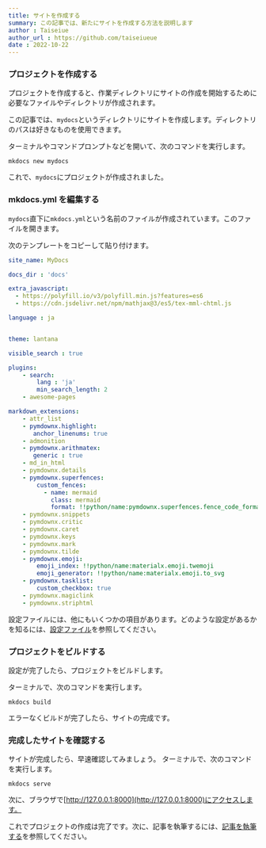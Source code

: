 ```yaml
---
title: サイトを作成する
summary: この記事では、新たにサイトを作成する方法を説明します
author : Taiseiue
author_url : https://github.com/taiseiueue
date : 2022-10-22
---
```


### プロジェクトを作成する
プロジェクトを作成すると、作業ディレクトリにサイトの作成を開始するために必要なファイルやディレクトリが作成されます。

この記事では、`mydocs`というディレクトリにサイトを作成します。ディレクトリのパスは好きなものを使用できます。

ターミナルやコマンドプロンプトなどを開いて、次のコマンドを実行します。

```shell title="Shell"
mkdocs new mydocs
```

これで、`mydocs`にプロジェクトが作成されました。

### mkdocs.yml を編集する
`mydocs`直下に`mkdocs.yml`という名前のファイルが作成されています。このファイルを開きます。

次のテンプレートをコピーして貼り付けます。

```yaml title="mkdocs.yml"
site_name: MyDocs

docs_dir : 'docs'

extra_javascript:
  - https://polyfill.io/v3/polyfill.min.js?features=es6
  - https://cdn.jsdelivr.net/npm/mathjax@3/es5/tex-mml-chtml.js

language : ja


theme: lantana

visible_search : true

plugins:
    - search:
        lang : 'ja'
        min_search_length: 2
    - awesome-pages

markdown_extensions:
    - attr_list
    - pymdownx.highlight:
       anchor_linenums: true
    - admonition
    - pymdownx.arithmatex:
       generic : true
    - md_in_html
    - pymdownx.details
    - pymdownx.superfences:
        custom_fences:
          - name: mermaid
            class: mermaid
            format: !!python/name:pymdownx.superfences.fence_code_format
    - pymdownx.snippets
    - pymdownx.critic
    - pymdownx.caret
    - pymdownx.keys
    - pymdownx.mark
    - pymdownx.tilde
    - pymdownx.emoji:
        emoji_index: !!python/name:materialx.emoji.twemoji
        emoji_generator: !!python/name:materialx.emoji.to_svg
    - pymdownx.tasklist:
        custom_checkbox: true
    - pymdownx.magiclink
    - pymdownx.striphtml
```

設定ファイルには、他にもいくつかの項目があります。どのような設定があるかを知るには、[設定ファイル](/cheatsheet/config)を参照してください。

### プロジェクトをビルドする
設定が完了したら、プロジェクトをビルドします。

ターミナルで、次のコマンドを実行します。

```shell
mkdocs build
```
エラーなくビルドが完了したら、サイトの完成です。
### 完成したサイトを確認する
サイトが完成したら、早速確認してみましょう。
ターミナルで、次のコマンドを実行します。

```shell
mkdocs serve
```

次に、ブラウザで[http://127.0.0.1:8000](http://127.0.0.1:8000)にアクセスします。

これでプロジェクトの作成は完了です。次に、記事を執筆するには、[記事を執筆する](../write)を参照してください。